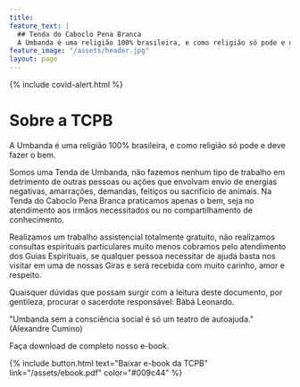 ```yaml
---
title: 
feature_text: |
  ## Tenda do Caboclo Pena Branca
  A Umbanda é uma religião 100% brasileira, e como religião só pode e deve fazer o bem.
feature_image: "/assets/header.jpg"
layout: page
---
```


{% include covid-alert.html %} 

# Sobre a TCPB

A Umbanda é uma religião 100% brasileira, e como religião só pode e deve fazer o bem.

Somos uma Tenda de Umbanda, não fazemos nenhum tipo de trabalho em detrimento de outras pessoas ou ações que envolvam envio de energias negativas, amarrações, demandas, feitiços ou sacrifício de animais. Na Tenda do Caboclo Pena Branca praticamos apenas o bem, seja no atendimento aos irmãos necessitados ou no compartilhamento de conhecimento.

Realizamos um trabalho assistencial totalmente gratuito, não realizamos consultas espirituais particulares muito menos cobramos pelo atendimento dos Guias Espirituais, se qualquer pessoa necessitar de ajuda basta nos visitar em uma de nossas Giras e será recebida com muito carinho, amor e respeito.

Quaisquer dúvidas que possam surgir com a leitura deste documento, por gentileza, procurar o sacerdote responsável: Bàbá Leonardo.

"Umbanda sem a consciência social é só um teatro de autoajuda." (Alexandre Cumino)

Faça download de completo nosso e-book.

{% include button.html text="Baixar e-book da TCPB" link="/assets/ebook.pdf" color="#009c44" %}

